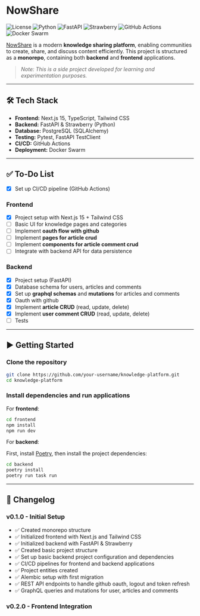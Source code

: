# NowShare

![License](https://img.shields.io/badge/license-MIT-blue) ![Python](https://img.shields.io/badge/python-3.11%2B-blue?logo=python) ![FastAPI](https://img.shields.io/badge/FastAPI-0.110%2B-green?logo=fastapi) ![Strawberry](https://img.shields.io/badge/Strawberry-GraphQL-ff5a5f?logo=strawberry) ![GitHub Actions](https://img.shields.io/badge/GitHub%20Actions-CI%2FCD-2088ff?logo=githubactions) ![Docker Swarm](https://img.shields.io/badge/Docker%20Swarm-Orchestration-2496ed?logo=docker)

[NowShare](https://nowshare.luis0ares.com) is a modern **knowledge sharing platform**, enabling communities to create, share, and discuss content efficiently.
This project is structured as a **monorepo**, containing both **backend** and **frontend** applications.

> _Note: This is a side project developed for learning and experimentation purposes._

---

## 🛠 Tech Stack

- **Frontend:** Next.js 15, TypeScript, Tailwind CSS
- **Backend:** FastAPI & Strawberry (Python)
- **Database:** PostgreSQL (SQLAlchemy)
- **Testing:** Pytest, FastAPI TestClient
- **CI/CD:** GitHub Actions
- **Deployment:** Docker Swarm

---

## ✅ To-Do List

- [x] Set up CI/CD pipeline (GitHub Actions)

### **Frontend**

- [x] Project setup with Next.js 15 + Tailwind CSS
- [ ] Basic UI for knowledge pages and categories
- [ ] Implement **oauth flow with github**
- [ ] Implement **pages for article crud**
- [ ] Implement **components for article comment crud**
- [ ] Integrate with backend API for data persistence

### **Backend**

- [x] Project setup (FastAPI)
- [x] Database schema for users, articles and comments
- [x] Set up **graphql schemas** and **mutations** for articles and comments
- [x] Oauth with github
- [x] Implement **article CRUD** (read, update, delete)
- [x] Implement **user comment CRUD** (read, update, delete)
- [ ] Tests

---

## ▶️ Getting Started

### **Clone the repository**

```bash
git clone https://github.com/your-username/knowledge-platform.git
cd knowledge-platform
```

### **Install dependencies and run applications**

For **frontend**:

```bash
cd frontend
npm install
npm run dev
```

For **backend**:

First, install [Poetry](https://python-poetry.org/docs/#installation), then install the project dependencies:

```bash
cd backend
poetry install
poetry run task run
```

---

## 📜 Changelog

### **v0.1.0 - Initial Setup**

- ✅ Created monorepo structure
- ✅ Initialized frontend with Next.js and Tailwind CSS
- ✅ Initialized backend with FastAPI & Strawberry
- ✅ Created basic project structure
- ✅ Set up basic backend project configuration and dependencies
- ✅ CI/CD pipelines for frontend and backend applications
- ✅ Project entities created
- ✅ Alembic setup with first migration
- ✅ REST API endpoints to handle github oauth, logout and token refresh
- ✅ GraphQL queries and mutations for user, articles and comments

### **v0.2.0 - Frontend Integration**